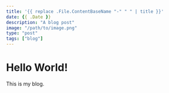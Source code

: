 ```yaml
---
title: '{{ replace .File.ContentBaseName "-" " " | title }}'
date: {{ .Date }}
description: "A blog post"
image: "/path/to/image.png"
type: "post"
tags: ["blog"]
---
```


# Hello World!
This is my blog.
